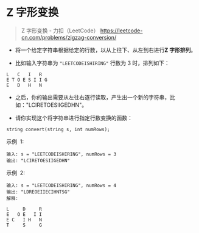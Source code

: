 # Z 字形变换

> Z 字形变换 - 力扣（LeetCode） https://leetcode-cn.com/problems/zigzag-conversion/

-   将一个给定字符串根据给定的行数，以从上往下、从左到右进行**Z 字形排列**。

-   比如输入字符串为 `"LEETCODEISHIRING"` 行数为 3 时，排列如下：

```
L   C   I   R
E T O E S I I G
E   D   H   N
```

-   之后，你的输出需要从左往右逐行读取，产生出一个新的字符串，比如："LCIRETOESIIGEDHN"。

-   请你实现这个将字符串进行指定行数变换的函数：

```
string convert(string s, int numRows);
```

示例  1:

```
输入: s = "LEETCODEISHIRING", numRows = 3
输出: "LCIRETOESIIGEDHN"
```

示例  2:

```
输入: s = "LEETCODEISHIRING", numRows = 4
输出: "LDREOEIIECIHNTSG"
解释:

L     D     R
E   O E   I I
E C   I H   N
T     S     G
```
